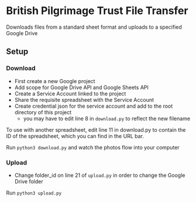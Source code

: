 # British Pilgrimage Trust File Transfer
Downloads files from a standard sheet format and uploads to a specified Google Drive

## Setup
### Download
* First create a new Google project
* Add scope for Google Drive API and Google Sheets API
* Create a Service Account linked to the project
* Share the requisite spreadsheet with the Service Account
* Create credential json for the service account and add to the root directory of this project
  * you may have to edit line 8 in `download.py` to reflect the new filename

To use with another spreadsheet, edit line 11 in download.py to contain the ID of the spreadsheet, which you can find in the URL bar. 

Run `python3 download.py` and watch the photos flow into your computer

### Upload
* Change folder_id on line 21 of `upload.py` in order to change the Google Drive folder

Run `python3 upload.py`
